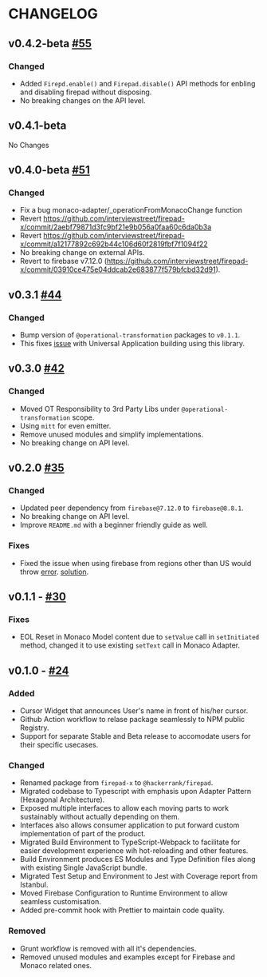 # CHANGELOG

<!--
Read this section if it's your first time writing changelog, if not read anyway.

Guidelines:
- Don't dump commit log diffs as changelogs. Bad idea, it is.
- Changelogs are for humans, not machines.
- There should be an entry for every single version.
- The same types of changes should be grouped.
- the latest version comes first.

Tags:
- Added: for new features.
- Changed: for changes in existing functionality.
- Deprecated: for soon-to-be removed features.
- Removed: for now removed features.
- Fixed: for any bug fixes.
- Security: in case of vulnerabilities.

Good to have: commit or PR links.

-->

## v0.4.2-beta [#55](https://github.com/interviewstreet/firepad-x/pull/55)

### Changed

- Added `Firepd.enable()` and `Firepad.disable()` API methods for enbling and disabling firepad without disposing.
- No breaking changes on the API level.

## v0.4.1-beta

No Changes

## v0.4.0-beta [#51](https://github.com/interviewstreet/firepad-x/pull/51)

### Changed

- Fix a bug monaco-adapter/\_operationFromMonacoChange function
- Revert https://github.com/interviewstreet/firepad-x/commit/2aebf79871d3fc9bf21e9b056a0faa60c6da0b3a
- Revert https://github.com/interviewstreet/firepad-x/commit/a12177892c692b44c106d60f2819fbf7f1094f22
- No breaking change on external APIs.
- Revert to firebase v7.12.0 (https://github.com/interviewstreet/firepad-x/commit/03910ce475e04ddcab2e683877f579bfcbd32d91).

## v0.3.1 [#44](https://github.com/interviewstreet/firepad-x/pull/44)

### Changed

- Bump version of `@operational-transformation` packages to `v0.1.1`.
- This fixes [issue](https://github.com/interviewstreet/firepad-x/issues/43) with Universal Application building using this library.

## v0.3.0 [#42](https://github.com/interviewstreet/firepad-x/pull/42)

### Changed

- Moved OT Responsibility to 3rd Party Libs under `@operational-transformation` scope.
- Using `mitt` for even emitter.
- Remove unused modules and simplify implementations.
- No breaking change on API level.

## v0.2.0 [#35](https://github.com/interviewstreet/firepad-x/pull/35)

### Changed

- Updated peer dependency from `firebase@7.12.0` to `firebase@8.8.1`.
- No breaking change on API level.
- Improve `README.md` with a beginner friendly guide as well.

### Fixes

- Fixed the issue when using firebase from regions other than US would throw [error](https://stackoverflow.com/a/66387384/8556127).
  [solution](https://stackoverflow.com/questions/64545862/upgrade-to-firebase-js-8-0-0-attempted-import-error-app-is-not-exported-from/64545863).

## v0.1.1 - [#30](https://github.com/interviewstreet/firepad-x/pull/24)

### Fixes

- EOL Reset in Monaco Model content due to `setValue` call in `setInitiated` method, changed it to use existing `setText` call in Monaco Adapter.

## v0.1.0 - [#24](https://github.com/interviewstreet/firepad-x/pull/24)

### Added

- Cursor Widget that announces User's name in front of his/her cursor.
- Github Action workflow to relase package seamlessly to NPM public Registry.
- Support for separate Stable and Beta release to accomodate users for their specific usecases.

### Changed

- Renamed package from `firepad-x` to `@hackerrank/firepad`.
- Migrated codebase to Typescript with emphasis upon Adapter Pattern (Hexagonal Architecture).
- Exposed multiple interfaces to allow each moving parts to work sustainably without actually depending on them.
- Interfaces also allows consumer application to put forward custom implementation of part of the product.
- Migrated Build Environment to TypeScript-Webpack to facilitate for easier development experience wih hot-reloading and other features.
- Build Environment produces ES Modules and Type Definition files along with existing Single JavaScript bundle.
- Migrated Test Setup and Environment to Jest with Coverage report from Istanbul.
- Moved Firebase Configuration to Runtime Environment to allow seamless customisation.
- Added pre-commit hook with Prettier to maintain code quality.

### Removed

- Grunt workflow is removed with all it's dependencies.
- Removed unused modules and examples except for Firebase and Monaco related ones.
